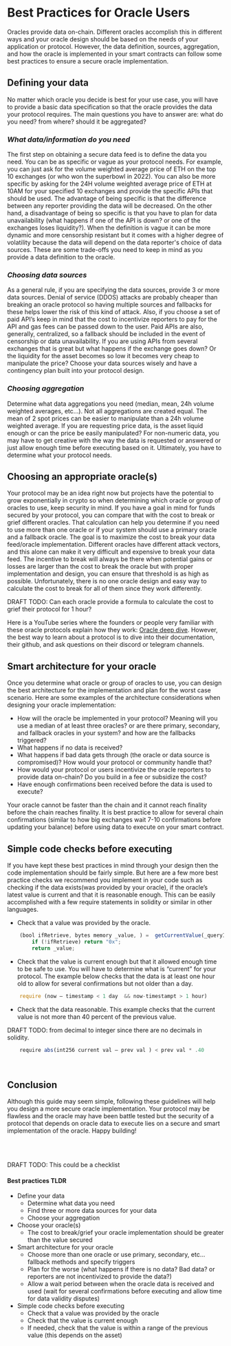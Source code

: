# Best Practices for Oracle Users
 
Oracles provide data on-chain. Different oracles accomplish this in different ways and your oracle design should be based on the needs of your application or protocol. However, the data definition, sources, aggregation, and how the oracle is implemented in your smart contracts can follow some best practices to ensure a secure oracle implementation. 

## Defining your data
No matter which oracle you decide is best for your use case, you will have to provide a basic data specification so that the oracle provides the data your protocol requires. The main questions you have to answer are:  what do you need? from where? should it be aggregated?

 
### *What data/information do you need*
The first step on obtaining a secure data feed is to define the data you need. You can be as specific or vague as your protocol needs. For example, you can just ask for the volume weighted average price of ETH on the top 10 exchanges (or who won the superbowl in 2022). You can also be more specific by asking for the 24H volume weighted average price of ETH at 10AM for your specified 10 exchanges and provide the specific APIs that should be used. The advantage of being specific is that the difference between any reporter providing the data will be decreased. On the other hand, a disadvantage of being so specific is that you have to plan for data unavailability (what happens if one of the API is down? or one of the exchanges loses liquidity?). When the definition is vague it can be more dynamic and more censorship resistant but it comes with a higher degree of volatility because the data will depend on the data reporter's choice of data sources.  These are some trade-offs you need to keep in mind as you provide a data definition to the oracle.

 
### *Choosing data sources*
As a general rule, if you are specifying the data sources, provide 3 or more data sources. Denial of service (DDOS) attacks are probably cheaper than breaking an oracle protocol so having multiple sources and fallbacks for these helps lower the risk of this kind of attack. Also, if you choose a set of paid API’s keep in mind that the cost to incentivize reporters to pay for the API and gas fees can be passed down to the user. Paid APIs are also, generally, centralized, so a fallback should be included in the event of censorship or data unavailability. If you are using APIs from several exchanges that is great but what happens if the exchange goes down? Or the liquidity for the asset becomes so low it becomes very cheap to manipulate the price? Choose your data sources wisely and have a contingency plan built into your protocol design.

 
### *Choosing aggregation*
Determine what data aggregations you need (median, mean, 24h volume weighted averages, etc…). Not all aggregations are created equal. The mean of 2 spot prices can be easier to manipulate than a 24h volume weighted average. If you are requesting price data, is the asset liquid enough or can the price be easily manipulated?  For non-numeric data, you may have to get creative with the way the data is requested or answered or just allow enough time before executing based on it. Ultimately, you have to determine what your protocol needs.


 
## Choosing an appropriate oracle(s)
Your protocol may be an idea right now but projects have the potential to grow exponentially in crypto so when determining which oracle or group of oracles to use, keep security in mind. If you have a goal in mind for funds secured by your protocol, you can compare that with the cost to break or grief different oracles. That calculation can help you determine if you need to use more than one oracle or if your system should use a primary oracle and a fallback oracle. The goal is to maximize the cost to break your data feed/oracle implementation. Different oracles have different attack vectors, and this alone can make it very difficult and expensive to break your data feed. The incentive to break will always be there when potential gains or losses are larger than the cost to break the oracle but with proper implementation and design, you can ensure that threshold is as high as possible. Unfortunately, there is no one oracle design and easy way to calculate the cost to break for all of them since they work differently. 

DRAFT TODO: Can each oracle provide a formula to calculate the cost to grief their protocol for 1 hour?
 
Here is a YouTube series where the founders or people very familiar with these oracle protocols explain how they work: [Oracle deep dive](https://www.youtube.com/channel/UCtFzhqGOVXyi91gaiIBEkNw). However, the best way to learn about a protocol is to dive into their documentation, their github, and ask questions on their discord or telegram channels.

 
## Smart architecture for your oracle
Once you determine what oracle or group of oracles to use, you can design the best architecture for the implementation and plan for the worst case scenario. Here are some examples of the architecture considerations when designing your oracle implementation: 
 
- How will the oracle be implemented in your protocol? Meaning will you use a median of at least three oracles? or are there primary, secondary, and fallback oracles in your system? and how are the fallbacks triggered?
- What happens if no data is received?
- What happens if bad data gets through (the oracle or data source is compromised)? How would your protocol or community handle that?
- How would your protocol or users incentivize the oracle reporters to provide data on-chain? Do you build in a fee or subsidize the cost?
- Have enough confirmations been received before the data is used to execute? 

Your oracle cannot be faster than the chain and it cannot reach finality before the chain reaches finality. It is best practice to allow for several chain confirmations (similar to how big exchanges wait 7-10 confirmations before updating your balance) before using data to execute on your smart contract.
 

## Simple code checks before executing
If you have kept these best practices in mind through your design then the code implementation should be fairly simple. But here are a few more best practice checks we recommend you implement in your code such as checking if the data exists(was provided by your oracle), if the oracle’s latest value is current and that it is reasonable enough. This can be easily accomplished with a few require statements in solidity or similar in other languages.
 
- Check that a value was provided by the oracle.

```javascript
    (bool ifRetrieve, bytes memory _value, ) =  getCurrentValue(_queryId);
    	if (!ifRetrieve) return "0x";
    	return _value;
```

- Check that the value is current enough but that it allowed enough time to be safe to use. You will have to determine what is “current” for your protocol. The example below checks that the data is at least one hour old to allow for several confirmations but not older than a day.

```javascript
    require (now – timestamp < 1 day  && now-timestampt > 1 hour)
```

- Check that the data reasonable. This example checks that the current value is not more than 40 percent of the previous value.

DRAFT TODO: from decimal to integer since there are no decimals in solidity.

```javascript
    require abs(int256 current val – prev val ) < prev val * .40
 ```

<br>

## Conclusion
Although this guide may seem simple, following these guidelines will help you design a more secure oracle implementation. Your protocol may be flawless and the oracle may have been battle tested but the security of a protocol that depends on oracle data to execute lies on a secure and smart implementation of the oracle. Happy building!
 

 <br>
 <br>
 
DRAFT TODO: This could be a checklist

#### Best practices TLDR

- Define your data
    * Determine what data you need
    * Find three or more data sources for your data
    * Choose your aggregation
- Choose your oracle(s)
    * The cost to break/grief your oracle implementation should be greater than the value secured
- Smart architecture for your oracle
    * Choose more than one oracle or use primary, secondary, etc... fallback methods and specify triggers
    * Plan for the worse (what happens if there is no data? Bad data? or reporters are not incentivized to provide the data?)
    * Allow a wait period between when the oracle data is received and used (wait for several confirmations before executing and allow time for data validity disputes)
- Simple code checks before executing
    * Check that a value was provided by the oracle
    * Check that the value is current enough
    * If needed, check that the value is within a range of the previous value (this depends on
the asset)
